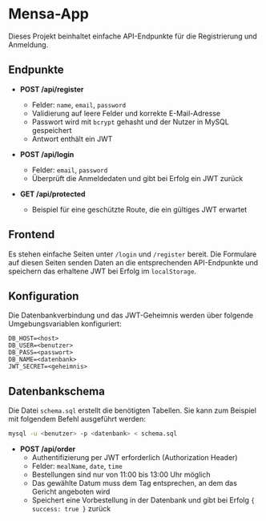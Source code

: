 # Mensa-App

Dieses Projekt beinhaltet einfache API-Endpunkte für die Registrierung und Anmeldung.

## Endpunkte

- **POST /api/register**
  - Felder: `name`, `email`, `password`
  - Validierung auf leere Felder und korrekte E-Mail-Adresse
  - Passwort wird mit `bcrypt` gehasht und der Nutzer in MySQL gespeichert
  - Antwort enthält ein JWT

- **POST /api/login**
  - Felder: `email`, `password`
  - Überprüft die Anmeldedaten und gibt bei Erfolg ein JWT zurück

- **GET /api/protected**
  - Beispiel für eine geschützte Route, die ein gültiges JWT erwartet

## Frontend

Es stehen einfache Seiten unter `/login` und `/register` bereit. Die Formulare
auf diesen Seiten senden Daten an die entsprechenden API-Endpunkte und speichern
das erhaltene JWT bei Erfolg im `localStorage`.

## Konfiguration

Die Datenbankverbindung und das JWT-Geheimnis werden über folgende Umgebungsvariablen konfiguriert:

```
DB_HOST=<host>
DB_USER=<benutzer>
DB_PASS=<passwort>
DB_NAME=<datenbank>
JWT_SECRET=<geheimnis>
```

## Datenbankschema

Die Datei `schema.sql` erstellt die benötigten Tabellen. Sie kann zum Beispiel mit folgendem Befehl ausgeführt werden:

```bash
mysql -u <benutzer> -p <datenbank> < schema.sql
```

- **POST /api/order**
  - Authentifizierung per JWT erforderlich (Authorization Header)
  - Felder: `mealName`, `date`, `time`
  - Bestellungen sind nur von 11:00 bis 13:00 Uhr möglich
  - Das gewählte Datum muss dem Tag entsprechen, an dem das Gericht angeboten wird
  - Speichert eine Vorbestellung in der Datenbank und gibt bei Erfolg `{ success: true }` zurück

